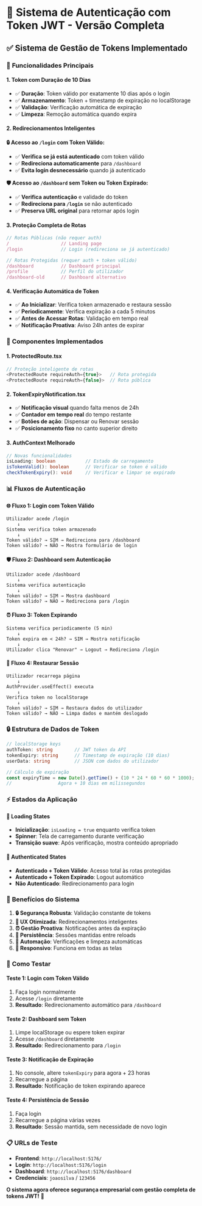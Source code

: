 # 🔐 Sistema de Autenticação com Token JWT - Versão Completa

## ✅ **Sistema de Gestão de Tokens Implementado**

### 🎯 **Funcionalidades Principais**

#### **1. Token com Duração de 10 Dias**
- ✅ **Duração**: Token válido por exatamente 10 dias após o login
- ✅ **Armazenamento**: Token + timestamp de expiração no localStorage
- ✅ **Validação**: Verificação automática de expiração
- ✅ **Limpeza**: Remoção automática quando expira

#### **2. Redirecionamentos Inteligentes**

**🔒 Acesso ao `/login` com Token Válido:**
- ✅ **Verifica se já está autenticado** com token válido
- ✅ **Redireciona automaticamente** para `/dashboard`
- ✅ **Evita login desnecessário** quando já autenticado

**🛡️ Acesso ao `/dashboard` sem Token ou Token Expirado:**
- ✅ **Verifica autenticação** e validade do token
- ✅ **Redireciona para `/login`** se não autenticado
- ✅ **Preserva URL original** para retornar após login

#### **3. Proteção Completa de Rotas**

```typescript
// Rotas Públicas (não requer auth)
/                   // Landing page
/login              // Login (redireciona se já autenticado)

// Rotas Protegidas (requer auth + token válido)
/dashboard          // Dashboard principal
/profile            // Perfil do utilizador
/dashboard-old      // Dashboard alternativo
```

#### **4. Verificação Automática de Token**

- ✅ **Ao Inicializar**: Verifica token armazenado e restaura sessão
- ✅ **Periodicamente**: Verifica expiração a cada 5 minutos
- ✅ **Antes de Acessar Rotas**: Validação em tempo real
- ✅ **Notificação Proativa**: Aviso 24h antes de expirar

### 🔧 **Componentes Implementados**

#### **1. ProtectedRoute.tsx**
```typescript
// Proteção inteligente de rotas
<ProtectedRoute requireAuth={true}>   // Rota protegida
<ProtectedRoute requireAuth={false}>  // Rota pública
```

#### **2. TokenExpiryNotification.tsx**
- ✅ **Notificação visual** quando falta menos de 24h
- ✅ **Contador em tempo real** do tempo restante
- ✅ **Botões de ação**: Dispensar ou Renovar sessão
- ✅ **Posicionamento fixo** no canto superior direito

#### **3. AuthContext Melhorado**
```typescript
// Novas funcionalidades
isLoading: boolean           // Estado de carregamento
isTokenValid(): boolean      // Verificar se token é válido
checkTokenExpiry(): void     // Verificar e limpar se expirado
```

### 📊 **Fluxos de Autenticação**

#### **🌐 Fluxo 1: Login com Token Válido**
```
Utilizador acede /login
    ↓
Sistema verifica token armazenado
    ↓
Token válido? → SIM → Redireciona para /dashboard
Token válido? → NÃO → Mostra formulário de login
```

#### **🛡️ Fluxo 2: Dashboard sem Autenticação**
```
Utilizador acede /dashboard
    ↓
Sistema verifica autenticação
    ↓
Token válido? → SIM → Mostra dashboard
Token válido? → NÃO → Redireciona para /login
```

#### **⏰ Fluxo 3: Token Expirando**
```
Sistema verifica periodicamente (5 min)
    ↓
Token expira em < 24h? → SIM → Mostra notificação
    ↓
Utilizador clica "Renovar" → Logout → Redireciona /login
```

#### **🔄 Fluxo 4: Restaurar Sessão**
```
Utilizador recarrega página
    ↓
AuthProvider.useEffect() executa
    ↓
Verifica token no localStorage
    ↓
Token válido? → SIM → Restaura dados do utilizador
Token válido? → NÃO → Limpa dados e mantém deslogado
```

### 🔒 **Estrutura de Dados de Token**

```typescript
// localStorage keys
authToken: string        // JWT token da API
tokenExpiry: string      // Timestamp de expiração (10 dias)
userData: string         // JSON com dados do utilizador

// Cálculo de expiração
const expiryTime = new Date().getTime() + (10 * 24 * 60 * 60 * 1000);
//                 Agora + 10 dias em milissegundos
```

### ⚡ **Estados da Aplicação**

#### **🔄 Loading States**
- **Inicialização**: `isLoading = true` enquanto verifica token
- **Spinner**: Tela de carregamento durante verificação
- **Transição suave**: Após verificação, mostra conteúdo apropriado

#### **🎯 Authenticated States**
- **Autenticado + Token Válido**: Acesso total às rotas protegidas
- **Autenticado + Token Expirado**: Logout automático
- **Não Autenticado**: Redirecionamento para login

### 🎉 **Benefícios do Sistema**

1. **🔒 Segurança Robusta**: Validação constante de tokens
2. **🎯 UX Otimizada**: Redirecionamentos inteligentes  
3. **⏰ Gestão Proativa**: Notificações antes da expiração
4. **💾 Persistência**: Sessões mantidas entre reloads
5. **🔄 Automação**: Verificações e limpeza automáticas
6. **📱 Responsivo**: Funciona em todas as telas

### 🚀 **Como Testar**

#### **Teste 1: Login com Token Válido**
1. Faça login normalmente
2. Acesse `/login` diretamente
3. **Resultado**: Redirecionamento automático para `/dashboard`

#### **Teste 2: Dashboard sem Token**
1. Limpe localStorage ou espere token expirar
2. Acesse `/dashboard` diretamente  
3. **Resultado**: Redirecionamento para `/login`

#### **Teste 3: Notificação de Expiração** 
1. No console, altere `tokenExpiry` para agora + 23 horas
2. Recarregue a página
3. **Resultado**: Notificação de token expirando aparece

#### **Teste 4: Persistência de Sessão**
1. Faça login
2. Recarregue a página várias vezes
3. **Resultado**: Sessão mantida, sem necessidade de novo login

### 📋 **URLs de Teste**

- **Frontend**: `http://localhost:5176/`
- **Login**: `http://localhost:5176/login`
- **Dashboard**: `http://localhost:5176/dashboard`
- **Credenciais**: `joaosilva` / `123456`

**O sistema agora oferece segurança empresarial com gestão completa de tokens JWT!** 🚀
